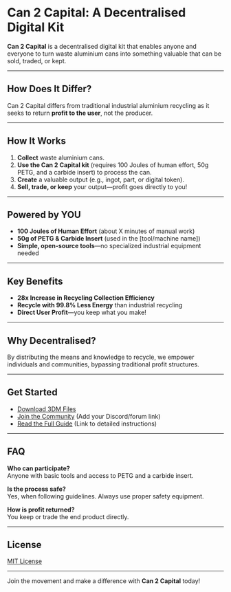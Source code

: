 # Can 2 Capital: A Decentralised Digital Kit

**Can 2 Capital** is a decentralised digital kit that enables anyone and everyone to turn waste aluminium cans into something valuable that can be sold, traded, or kept.

---

## How Does It Differ?

Can 2 Capital differs from traditional industrial aluminium recycling as it seeks to return **profit to the user**, not the producer.

---

## How It Works

1. **Collect** waste aluminium cans.
2. **Use the Can 2 Capital kit** (requires 100 Joules of human effort, 50g PETG, and a carbide insert) to process the can.
3. **Create** a valuable output (e.g., ingot, part, or digital token).
4. **Sell, trade, or keep** your output—profit goes directly to you!

---

## Powered by YOU

- **100 Joules of Human Effort** (about X minutes of manual work)
- **50g of PETG & Carbide Insert** (used in the [tool/machine name])
- **Simple, open-source tools**—no specialized industrial equipment needed

---

## Key Benefits

- **28x Increase in Recycling Collection Efficiency**
- **Recycle with 99.8% Less Energy** than industrial recycling
- **Direct User Profit**—you keep what you make!

---

## Why Decentralised?

By distributing the means and knowledge to recycle, we empower individuals and communities, bypassing traditional profit structures.

---

## Get Started

- [Download 3DM Files](https://github.com/finnw4in/Can2Capital/tree/main/3dm-files)
- [Join the Community](#) (Add your Discord/forum link)
- [Read the Full Guide](#) (Link to detailed instructions)

---

## FAQ

**Who can participate?**  
Anyone with basic tools and access to PETG and a carbide insert.

**Is the process safe?**  
Yes, when following guidelines. Always use proper safety equipment.

**How is profit returned?**  
You keep or trade the end product directly.

---

## License

[MIT License](LICENSE)

---

Join the movement and make a difference with **Can 2 Capital** today!

